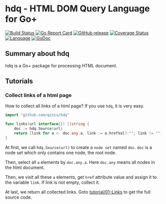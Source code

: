 hdq - HTML DOM Query Language for Go+
========

[![Build Status](https://github.com/qiniu/hdq/actions/workflows/go.yml/badge.svg)](https://github.com/qiniu/hdq/actions/workflows/go.yml)
[![Go Report Card](https://goreportcard.com/badge/github.com/qiniu/hdq)](https://goreportcard.com/report/github.com/qiniu/hdq)
[![GitHub release](https://img.shields.io/github/v/tag/qiniu/hdq.svg?label=release)](https://github.com/qiniu/hdq/releases)
[![Coverage Status](https://codecov.io/gh/qiniu/hdq/branch/main/graph/badge.svg)](https://codecov.io/gh/qiniu/hdq)
[![Language](https://img.shields.io/badge/language-Go+-blue.svg)](https://github.com/goplus/gop)
[![GoDoc](https://img.shields.io/badge/godoc-reference-teal.svg)](https://pkg.go.dev/mod/github.com/qiniu/hdq)

## Summary about hdq

hdq is a Go+ package for processing HTML document.

## Tutorials

### Collect links of a html page

How to collect all links of a html page? If you use `hdq`, it is very easy.

```go
import "github.com/qiniu/hdq"

func links(url interface{}) []string {
	doc := hdq.Source(url)
	return [link for a <- doc.any.a, link := a.hrefVal?:""; link != ""]
}
```

At first, we call `hdq.Source(url)` to create a `node set` named `doc`. `doc` is a node set which only contains one node, the root node.

Then, select all `a` elements by `doc.any.a`. Here `doc.any` means all nodes in the html document.

Then, we visit all these `a` elements, get `href` attribute value and assign it to the variable `link`. If link is not empty, collect it.

At last, we return all collected links. Goto [tutorial/01-Links](tutorial/01-Links/links.gop) to get the full source code.

